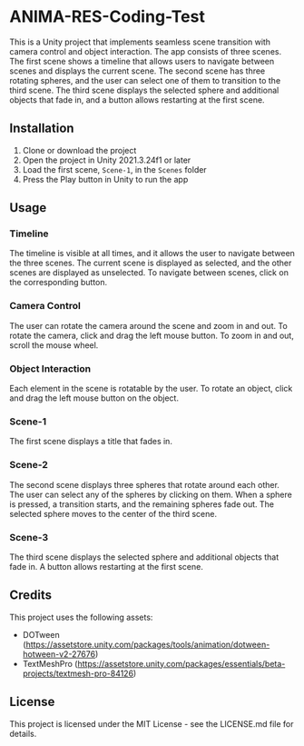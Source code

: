 # ANIMA-RES-Coding-Test
This is a Unity project that implements seamless scene transition with camera control and object interaction. The app consists of three scenes. The first scene shows a timeline that allows users to navigate between scenes and displays the current scene. The second scene has three rotating spheres, and the user can select one of them to transition to the third scene. The third scene displays the selected sphere and additional objects that fade in, and a button allows restarting at the first scene.

## Installation

1. Clone or download the project
2. Open the project in Unity 2021.3.24f1 or later
3. Load the first scene, `Scene-1`, in the `Scenes` folder
4. Press the Play button in Unity to run the app

## Usage

### Timeline

The timeline is visible at all times, and it allows the user to navigate between the three scenes. The current scene is displayed as selected, and the other scenes are displayed as unselected. To navigate between scenes, click on the corresponding button.

### Camera Control

The user can rotate the camera around the scene and zoom in and out. To rotate the camera, click and drag the left mouse button. To zoom in and out, scroll the mouse wheel.

### Object Interaction

Each element in the scene is rotatable by the user. To rotate an object, click and drag the left mouse button on the object.

### Scene-1

The first scene displays a title that fades in.

### Scene-2

The second scene displays three spheres that rotate around each other. The user can select any of the spheres by clicking on them. When a sphere is pressed, a transition starts, and the remaining spheres fade out. The selected sphere moves to the center of the third scene.

### Scene-3

The third scene displays the selected sphere and additional objects that fade in. A button allows restarting at the first scene.

## Credits

This project uses the following assets:

- DOTween (https://assetstore.unity.com/packages/tools/animation/dotween-hotween-v2-27676)
- TextMeshPro (https://assetstore.unity.com/packages/essentials/beta-projects/textmesh-pro-84126)

## License

This project is licensed under the MIT License - see the LICENSE.md file for details.